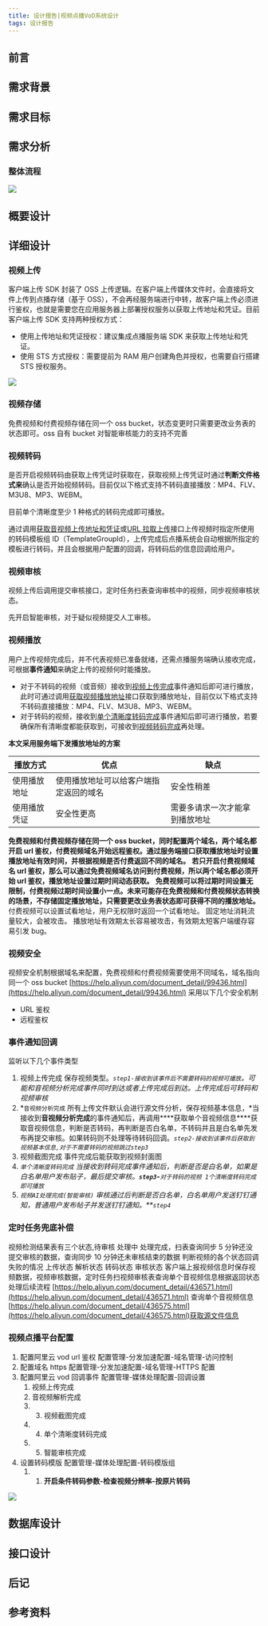 ```yaml
---
title: 设计报告|视频点播VoD系统设计
tags: 设计报告
---
```


## 前言

<!-- more -->

## 需求背景

## 需求目标

## 需求分析

### 整体流程

![](../image/../images/design-report/vod/process.png)

## 概要设计

## 详细设计

### 视频上传

客户端上传 SDK 封装了 OSS 上传逻辑。在客户端上传媒体文件时，会直接将文件上传到点播存储（基于 OSS），不会再经服务端进行中转，故客户端上传必须进行鉴权，也就是需要您在应用服务器上部署授权服务以获取上传地址和凭证。目前客户端上传 SDK 支持两种授权方式：

- 使用上传地址和凭证授权：建议集成点播服务端 SDK 来获取上传地址和凭证。
- 使用 STS 方式授权：需要提前为 RAM 用户创建角色并授权，也需要自行搭建 STS 授权服务。

![](../image/../images/design-report/vod/upload.png)

### 视频存储

免费视频和付费视频存储在同一个 oss bucket，状态变更时只需要更改业务表的状态即可。oss 自有 bucket 对智能审核能力的支持不完善

### 视频转码

是否开启视频转码由获取上传凭证时获取在，获取视频上传凭证时通过**判断文件格式来**确认是否开始视频转码。目前仅以下格式支持不转码直接播放：MP4、FLV、M3U8、MP3、WEBM。

目前单个清晰度至少 1 种格式的转码完成即可播放。

通过调用[获取音视频上传地址和凭证](https://help.aliyun.com/document_detail/55407.htm#doc-api-vod-CreateUploadVideo)或[URL 拉取上传](https://help.aliyun.com/document_detail/86311.htm#doc-api-vod-UploadMediaByURL)接口上传视频时指定所使用的转码模板组 ID（TemplateGroupId），上传完成后点播系统会自动根据所指定的模板进行转码，并且会根据用户配置的回调，将转码后的信息回调给用户。

### 视频审核

视频上传后调用提交审核接口，定时任务扫表查询审核中的视频，同步视频审核状态。

先开启智能审核，对于疑似视频提交人工审核。

### 视频播放

用户上传视频完成后，并不代表视频已准备就绪，还需点播服务端确认接收完成，可根据**事件通知**来确定上传的视频何时能播放。

- 对于不转码的视频（或音频）接收到[视频上传完成](https://help.aliyun.com/document_detail/55630.htm#concept-2526104)事件通知后即可进行播放，此时可通过调用[获取视频播放地址](https://help.aliyun.com/document_detail/56124.htm#doc-api-vod-GetPlayInfo)接口获取到播放地址，目前仅以下格式支持不转码直接播放：MP4、FLV、M3U8、MP3、WEBM。
- 对于转码的视频，接收到[单个清晰度转码完成](https://help.aliyun.com/document_detail/55636.htm#concept-2526106)事件通知后即可进行播放，若要确保所有清晰度都能获取到，可接收到[视频转码完成](https://help.aliyun.com/document_detail/55638.htm#concept-2526107)再处理。

**本文采用服务端下发播放地址的方案**

| 播放方式     | 优点                                   | 缺点                           |
| ------------ | -------------------------------------- | ------------------------------ |
| 使用播放地址 | 使用播放地址可以给客户端指定返回的域名 | 安全性稍差                     |
| 使用播放凭证 | 安全性更高                             | 需要多请求一次才能拿到播放地址 |

**免费视频和付费视频存储在同一个 oss bucket，同时配置两个域名，两个域名都开启 url 鉴权，付费视频域名开始远程鉴权。通过服务端接口获取播放地址时设置播放地址有效时间，并根据视频是否付费返回不同的域名。**
**若只开启付费视频域名 url 鉴权，那么可以通过免费视频域名访问到付费视频，所以两个域名都必须开始 url 鉴权，播放地址设置过期时间动态获取。**
**免费视频可以将过期时间设置无限制，付费视频过期时间设置小一点。未来可能存在免费视频和付费视频状态转换的场景，不存储固定播放地址，只需要更改业务表状态即可获得不同的播放地址。**
付费视频可以设置试看地址，用户无权限时返回一个试看地址。
固定地址消耗流量较大，会被攻击。
播放地址有效期太长容易被攻击，有效期太短客户端缓存容易引发 bug。

### 视频安全

视频安全机制根据域名来配置，免费视频和付费视频需要使用不同域名，域名指向同一个 oss bucket
[https://help.aliyun.com/document_detail/99436.html](https://help.aliyun.com/document_detail/99436.html)
采用以下几个安全机制

- URL 鉴权
- 远程鉴权

### 事件通知回调

监听以下几个事件类型

1. 视频上传完成 保存视频类型。_`step1-接收到该事件后不需要转码的视频可播放`。可能和音视频分析完成事件同时到达或者上传完成后到达。上传完成后可转码和视频审核_
2. *`音视频分析完成` 所有上传文件默认会进行源文件分析，保存视频基本信息，*当接收到**音视频分析完成**的事件通知后，再调用\***\*获取单个音视频信息\*\***获取音视频信息，判断是否转码，再判断是否白名单，不转码并且是白名单先发布再提交审核。如果转码则不处理等待转码回调。_`step2-接收到该事件后获取到视频基本信息,对于不需要转码的视频跳过step3`_
3. 视频截图完成 事件完成后能获取到视频封面图
4. _`单个清晰度转码完成` 当接收到转码完成事件通知后，判断是否是白名单，如果是白名单用户发布贴子，最后提交审核。**`step3`-**`对于转码的视频 1个清晰度转码完成即可播放`_
5. _`视频AI处理完成(智能审核)` 审核通过后判断是否白名单，白名单用户发送钉钉通知，普通用户发布帖子并发送钉钉通知。\*\*`step4`_

### 定时任务兜底补偿

视频检测结果表有三个状态,待审核 处理中 处理完成，扫表查询同步 5 分钟还没提交审核的数据，查询同步 10 分钟还未审核结束的数据
判断视频的各个状态回调失败的情况 上传状态 解析状态 转码状态 审核状态
客户端上报视频信息时保存视频数据，视频审核数据，定时任务扫视频审核表查询单个音视频信息根据返回状态处理后续流程 [https://help.aliyun.com/document_detail/436571.html](https://help.aliyun.com/document_detail/436571.html) 查询单个音视频信息 [https://help.aliyun.com/document_detail/436575.html](https://help.aliyun.com/document_detail/436575.html)获取源文件信息

### 视频点播平台配置

1. 配置阿里云 vod url 鉴权 配置管理-分发加速配置-域名管理-访问控制
2. 配置域名 https 配置管理-分发加速配置-域名管理-HTTPS 配置
3. 配置阿里云 vod 回调事件 配置管理-媒体处理配置-回调设置
   1. 视频上传完成
   2. 音视频解析完成
   3. 3. 视频截图完成
   4. 4. 单个清晰度转码完成
   5. 5. 智能审核完成
4. 设置转码模版 配置管理-媒体处理配置-转码模版组
   1. 1. **开启条件转码参数-检查视频分辨率-按原片转码**

![](../images/design-report/vod/transcode_template.png)

## 数据库设计

## 接口设计

## 后记

## 参考资料
